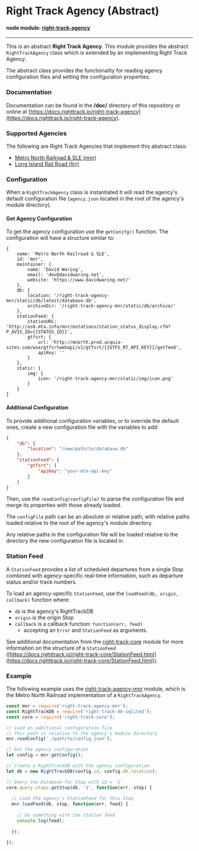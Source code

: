 Right Track Agency (Abstract)
=============================

#### node module: [right-track-agency](https://www.npmjs.com/package/right-track-agency)

---

This is an abstract **Right Track Agency**.  This module provides the abstract 
`RightTrackAgency` class which is extended by an implementing Right Track Agency.

The abstract class provides the functionality for reading agency configuration 
files and setting the configuration properties.

### Documentation

Documentation can be found in the **/doc/** directory of this repository 
or online at [https://docs.righttrack.io/right-track-agency](https://docs.righttrack.io/right-track-agency).

### Supported Agencies

The following are Right Track Agencies that implement this abstract class:

- [Metro North Railroad & SLE (mnr)](https://github.com/right-track/right-track-agency-mnr)
- [Long Island Rail Road (lirr)](https://github.com/right-track/right-track-agency-lirr)

### Configuration

When a `RightTrackAgency` class is instantiated it will read the agency's default 
configuration file (`agency.json` located in the root of the agency's module 
directory).

#### Get Agency Configuration

To get the agency configuration use the `getConifg()` function.  The configuration 
will have a structure similar to: 

```
{ 
    name: 'Metro North Railroad & SLE',
    id: 'mnr',
    maintainer: { 
        name: 'David Waring',
        email: 'dev@davidwaring.net',
        website: 'https://www.davidwaring.net/' 
    },
    db: { 
        location: '/right-track-agency-mnr/static/db/latest/database.db',
        archiveDir: '/right-track-agency-mnr/static/db/archive/' 
    },
    stationFeed: { 
        stationURL: 'http://as0.mta.info/mnr/mstations/station_status_display.cfm?P_AVIS_ID={{STATUS_ID}}',
        gtfsrt: { 
            url: 'http://mnorth.prod.acquia-sites.com/wse/gtfsrtwebapi/v1/gtfsrt/{{GTFS_RT_API_KEY}}/getfeed',
            apiKey: '' 
        }
    },
    static: { 
        img: { 
            icon: '/right-track-agency-mnr/static/img/icon.png' 
        } 
    } 
}
```

#### Additional Configuration

To provide additional configuration variables, or to override the default ones, 
create a new configuration file with the variables to add: 

```json
{
    "db": {
        "location": "/new/path/to/database.db"
    },
    "stationFeed": {
        "gtfsrt": {
            "apiKey": "your-mta-api-key"
        }
    }
}
```
Then, use the `readConfig(configFile)` to parse the configuration file and 
merge its properties with those already loaded.

The `configFile` path can be an absolute or relative path, with relative 
paths loaded relative to the root of the agency's module directory.

Any relative paths in the configuration file will be loaded relative to the 
directory the new configuration file is located in.

### Station Feed

A `StationFeed` provides a list of scheduled departures from a single Stop 
combined with agency-specific real-time information, such as departure 
status and/or track numbers.

To load an agency-specific `StationFeed`, use the `loadFeed(db, origin, callback)` 
function where:
- `db` is the agency's RightTrackDB
- `origin` is the origin Stop
- `callback` is a callback function: `function(err, feed)` 
    - accepting an `Error` and `StationFeed` as arguments.

See additional documentation from the [right-track-core](https://github.com/right-track/right-track-core) 
module for more information on the structure of a `StationFeed` 
([https://docs.righttrack.io/right-track-core/StationFeed.html](https://docs.righttrack.io/right-track-core/StationFeed.html)).


### Example

The following example uses the [right-track-agency-mnr](https://github.com/right-track/right-track-agency-mnr) 
module, which is the Metro North Railroad implementation of a `RightTrackAgency`.

```javascript
const mnr = require('right-track-agency-mnr');
const RightTrackDB = require('right-track-db-sqlite3');
const core = require('right-track-core');

// Load an additional configuration file
// This path is relative to the agency's module directory
mnr.readConfig('./path/to/config.json');

// Get the agency configuration
let config = mnr.getConfig();

// Create a RightTrackDB with the agency configuration
let db = new RightTrackDB(config.id, config.db.location);

// Query the Database for Stop with id = '1'
core.query.stops.getStop(db, '1', function(err, stop) {
  
  // Load the agency's StationFeed for this Stop
  mnr.loadFeed(db, stop, function(err, feed) {
    
    // Do something with the station feed
    console.log(feed);
    
  });
  
});
```